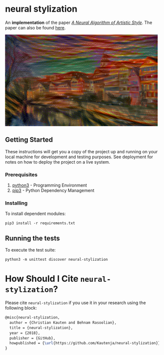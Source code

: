 # neural stylization

An **implementation** of the paper
[_A Neural Algorithm of Artistic Style_](https://arxiv.org/abs/1508.06576).
The paper can also be found
[here](papers/a-neural-algorithm-of-artistic-style.pdf).

![Stylized Photograph](img/output/tubingen-scream.png)

## Getting Started

These instructions will get you a copy of the project up and running on your
local machine for development and testing purposes. See deployment for notes
on how to deploy the project on a live system.

### Prerequisites

1.  [python3][] - Programming Environment
1.  [pip3][] - Python Dependency Management

[python3]: https://python.org
[pip3]: https://packaging.python.org/tutorials/installing-packages/

### Installing

To install dependent modules:

```shell
pip3 install -r requirements.txt
```

## Running the tests

To execute the test suite:

```shell
python3 -m unittest discover neural-stylization
```

# How Should I Cite `neural-stylization`?

Please cite `neural-stylization` if you use it in your research using the
following block:

```latex
@misc{neural-stylization,
  author = {Christian Kauten and Behnam Rasoolian},
  title = {neural-stylization},
  year = {2018},
  publisher = {GitHub},
  howpublished = {\url{https://github.com/Kautenja/neural-stylization}},
}
```
